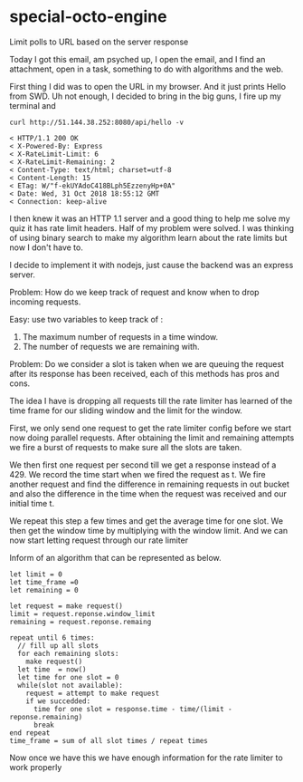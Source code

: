 # special-octo-engine
Limit polls to URL based on the server response

Today I got this email, am psyched up, I open the email, and I find an attachment, open in a task, something to do with algorithms and the web. 

First thing I did was to open the URL in my browser. And it just prints Hello from SWD. Uh not enough, I decided to bring in the big guns, I fire up my terminal  and 
```
curl http://51.144.38.252:8080/api/hello -v

< HTTP/1.1 200 OK
< X-Powered-By: Express
< X-RateLimit-Limit: 6
< X-RateLimit-Remaining: 2
< Content-Type: text/html; charset=utf-8
< Content-Length: 15
< ETag: W/"f-ekUYAdoC418BLph5EzzenyHp+0A"
< Date: Wed, 31 Oct 2018 18:55:12 GMT
< Connection: keep-alive

```
I then knew it was an HTTP 1.1 server and a good thing to help me solve my quiz it has rate limit headers. Half of my problem were solved. I was thinking of using binary search to make my algorithm learn about the rate limits but now I don't have to.

I decide to implement it with nodejs, just cause the backend was an express server.

Problem: How do we keep track of request and know when to drop incoming requests. 

Easy:  use two variables to keep track of :
1. The maximum number of requests in a time window.
2. The number of requests we are remaining with.

Problem: Do we consider a slot is taken when we are queuing the request after its response has been received, each of this methods has pros and cons.

The idea I have is dropping all requests till the rate limiter has learned of the time frame for our sliding window and the limit for the window.

First, we only send one request to get the rate limiter config before we start now doing parallel requests. After obtaining the limit and remaining attempts we fire a burst of requests to make sure all the slots are taken.

We then first one request per second till we get a response instead of a 429. We record the time start when we fired the request as t. 
We fire another request and find the difference in remaining requests in out bucket and also the difference in the time when the request was received and our initial time t. 

We repeat this step a few times and get the average time for one slot. We then get the window time by multiplying with the window limit. 
And we can now start letting request through our rate limiter

Inform of an algorithm that can be represented as below.
```
let limit = 0
let time_frame =0 
let remaining = 0

let request = make request()
limit = request.reponse.window_limit
remaining = request.reponse.remaing

repeat until 6 times:
  // fill up all slots
  for each remaining slots:
    make request()
  let time  = now()
  let time for one slot = 0
  while(slot not available):
    request = attempt to make request
    if we succedded:
      time for one slot = response.time - time/(limit - reponse.remaining)
      break
end repeat
time_frame = sum of all slot times / repeat times

```
Now once we have this we have enough information for the rate limiter to work properly
